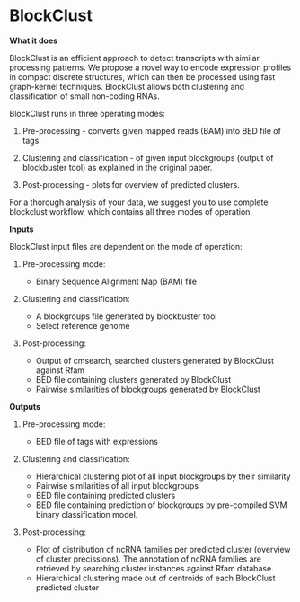 BlockClust
==========

**What it does**

BlockClust is an efficient approach to detect transcripts with similar
processing patterns. We propose a novel way to encode expression profiles
in compact discrete structures, which can then be processed using
fast graph-kernel techniques. BlockClust allows both clustering and
classification of small non-coding RNAs.

BlockClust runs in three operating modes:

1) Pre-processing - converts given mapped reads (BAM) into BED file of tags

2) Clustering and classification - of given input blockgroups (output of blockbuster tool) as explained in the original paper.

3) Post-processing - plots for overview of predicted clusters.

For a thorough analysis of your data, we suggest you to use complete blockclust workflow, which contains all three modes of operation.

**Inputs**

BlockClust input files are dependent on the mode of operation:

1. Pre-processing mode:
    * Binary Sequence Alignment Map (BAM) file

2. Clustering and classification:
    * A blockgroups file generated by blockbuster tool
    * Select reference genome

3. Post-processing:
    * Output of cmsearch, searched clusters generated by BlockClust against Rfam
    * BED file containing clusters generated by BlockClust
    * Pairwise similarities of blockgroups generated by BlockClust

**Outputs**

1. Pre-processing mode:
    * BED file of tags with expressions

2. Clustering and classification:
    * Hierarchical clustering plot of all input blockgroups by their similarity
    * Pairwise similarities of all input blockgroups
    * BED file containing predicted clusters
    * BED file containing prediction of blockgroups by pre-compiled SVM binary classification model.

3. Post-processing:
    * Plot of distribution of ncRNA families per predicted cluster (overview of cluster precissions). The annotation of ncRNA families are retrieved by searching cluster instances against Rfam database.
    * Hierarchical clustering made out of centroids of each BlockClust predicted cluster


